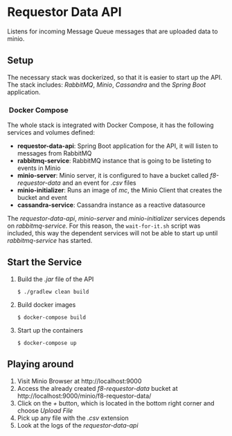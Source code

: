 # Requestor Data API

Listens for incoming Message Queue messages that are uploaded data to minio.

## Setup

The necessary stack was dockerized, so that it is easier to start up the API. The stack includes: *RabbitMQ*, *Minio*, *Cassandra* and the *Spring Boot* application.

###  Docker Compose

The whole stack is integrated with Docker Compose, it has the following services and volumes defined:

* **requestor-data-api**: Spring Boot application for the API, it will listen to messages from RabbitMQ
* **rabbitmq-service**: RabbitMQ instance that is going to be listeting to events in Minio
* **minio-server**: Minio server, it is configured to have a bucket called *f8-requestor-data* and an event for *.csv* files
* **minio-initializer**: Runs an image of *mc*, the Minio Client that creates the bucket and event
* **cassandra-service**: Cassandra instance as a reactive datasource

The *requestor-data-api*, *minio-server* and *minio-initializer* services depends on *rabbitmq-service*. For this reason, the `wait-for-it.sh` script was included, this way the dependent services will not be able to start up until *rabbitmq-service* has started.

## Start the Service

1. Build the *.jar* file of the API

   ```shell
   $ ./gradlew clean build
   ```

2. Build docker images

   ```shell
   $ docker-compose build
   ```

3. Start up the containers

   ```shell
   $ docker-compose up
   ```

## Playing around

1. Visit Minio Browser at http://localhost:9000
2. Access the already created *f8-requestor-data* bucket at http://localhost:9000/minio/f8-requestor-data/
3. Click on the *+* button, which is located in the bottom right corner and choose *Upload File*
4. Pick up any file with the *.csv* extension
5. Look at the logs of the *requestor-data-api*

